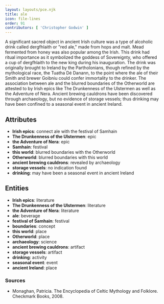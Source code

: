 ```yaml
---
layout: layouts/pce.njk
title: ale
icon: file-lines
order: 91
contributors: [ 'Christopher Godwin' ]
---
```

A significant sacred object in ancient Irish culture was a type of alcoholic drink called dergfhlaith or "red ale," made from hops and malt. Mead fermented from honey was also popular among the Irish. This drink had ritual importance as it symbolized the goddess of Sovereignty, who offered a cup of dergfhlaith to the new king during his inauguration. The drink was originally brought to Ireland by the Partholonians, though refined by the mythological race, the Tuatha Dé Danann, to the point where the ale of their Smith and brewer Goibniu could confer immortality to the drinker. The association between ale and the blurred boundaries of the Otherworld are attested to by Irish epics like The Drunkenness of the Ulstermen as well as the Adventure of Nera. Ancient brewing cauldrons have been discovered through archaeology, but no evidence of storage vessels; thus drinking may have been confined to a seasonal event in ancient Ireland.

## Attributes

- **Irish epics**: connect ale with the festival of Samhain
- **The Drunkenness of the Ulstermen**: epic
- **the Adventure of Nera**: epic
- **Samhain**: festival
- **this world**: blurred boundaries with the Otherworld
- **Otherworld**: blurred boundaries with this world
- **ancient brewing cauldrons**: revealed by archaeology
- **storage vessels**: no indication found
- **drinking**: may have been a seasonal event in ancient Ireland

## Entities

- **Irish epics**: literature
- **The Drunkenness of the Ulstermen**: literature
- **the Adventure of Nera**: literature
- **ale**: beverage
- **festival of Samhain**: festival
- **boundaries**: concept
- **this world**: place
- **Otherworld**: place
- **archaeology**: science
- **ancient brewing cauldrons**: artifact
- **storage vessels**: artifact
- **drinking**: activity
- **seasonal event**: event
- **ancient Ireland**: place

### Sources

- Monaghan, Patricia. The Encyclopedia of Celtic Mythology and Folklore. Checkmark Books, 2008.

